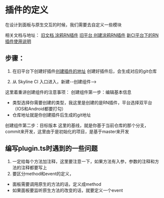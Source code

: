 # 插件的定义
在设计到面板与原生交互的时候，我们需要去自定义一些模块

相关文档与地址：
[旧文档 涂鸦RN插件](http://172.16.246.13:3232/#/rndocs/guide/)
[旧平台 创建涂鸦RN插件](https://appci.tuya-inc.com:7799/rn-plugin/allPlugin)
[新CI平台下的RN插件使用说明](https://wiki.tuya-inc.com:7799/pages/viewpage.action?pageId=64269666)


## 步骤：
1. 在旧平台下创建好插件[创建插件的地址](https://appci.tuya-inc.com:7799/rn-plugin/allPlugin)
 创建好插件后，会生成对应的git仓库

2. 从 Skyline CI 入口进入，新建--创建组件-->

这里着重讲创建组件的注意事项：
创建组件第一步：编辑基本信息
- 类型选择你需要创建的类型，我这里是创建的是RN插件，平台选择双平台（IOS和Android都要打勾）
- 仓库地址就是你创建插件后生成的git地址

创建组件第二步：目标版本
这里的基线，就是你基于当前仓库的那个分支，commit来开发，这里由于是初始化的项目，是基于master来开发

## 编写plugin.ts时遇到的一些问题

1. 一定给每个方法加注释，这里要注意一下，如果方法有入参，参数的注释和方法的注释都要写上
2. 要区分method和event的定义，
- 面板需要调用原生的方法的话，定义成method
- 如果面板要监听原生方法的改变的话，就要定义一个event








